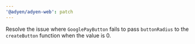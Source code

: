 ```yaml
---
'@adyen/adyen-web': patch
---
```


Resolve the issue where `GooglePayButton` fails to pass `buttonRadius` to the `createButton` function when the value is 0.
